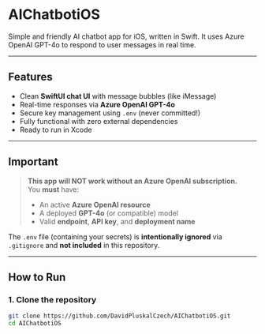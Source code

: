 # AIChatbotiOS
Simple and friendly AI chatbot app for iOS, written in Swift. It uses Azure OpenAI GPT-4o to respond to user messages in real time.

---

## Features
- Clean **SwiftUI chat UI** with message bubbles (like iMessage)
- Real-time responses via **Azure OpenAI GPT-4o**
- Secure key management using `.env` (never committed!)
- Fully functional with zero external dependencies
- Ready to run in Xcode

---

## Important
> **This app will NOT work without an Azure OpenAI subscription.**  
> You **must** have:
> - An active **Azure OpenAI resource**
> - A deployed **GPT-4o** (or compatible) model
> - Valid **endpoint**, **API key**, and **deployment name**

The `.env` file (containing your secrets) is **intentionally ignored** via `.gitignore` and **not included** in this repository.

---

## How to Run

### 1. Clone the repository
```bash
git clone https://github.com/DavidPluskalCzech/AIChatbotiOS.git
cd AIChatbotiOS
